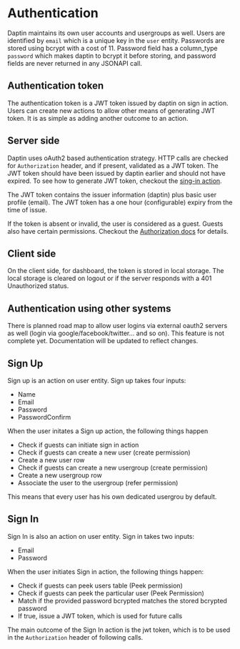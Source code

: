 # Authentication

Daptin maintains its own user accounts and usergroups as well. Users are identified by ```email``` which is a unique key in the ```user``` entity. Passwords are stored using bcrypt with a cost of 11. Password field has a column_type ```password``` which makes daptin to bcrypt it before storing, and password fields are never returned in any JSONAPI call.


## Authentication token

The authentication token is a JWT token issued by daptin on sign in action. Users can create new actions to allow other means of generating JWT token. It is as simple as adding another outcome to an action.

## Server side

Daptin uses oAuth2 based authentication strategy. HTTP calls are checked for ```Authorization``` header, and if present, validated as a JWT token. The JWT token should have been issued by daptin earlier and should not have expired. To see how to generate JWT token, checkout the [sing-in action](/actions/signin.md).

The JWT token contains the issuer information (daptin) plus basic user profile (email). The JWT token has a one hour (configurable) expiry from the time of issue.

If the token is absent or invalid, the user is considered as a guest. Guests also have certain permissions. Checkout the [Authorization docs](/auth/authorization.md) for details.

## Client side

On the client side, for dashboard, the token is stored in local storage. The local storage is cleared on logout or if the server responds with a 401 Unauthorized status.

## Authentication using other systems

There is planned road map to allow user logins via external oauth2 servers as well (login via google/facebook/twitter... and so on). This feature is not complete yet. Documentation will be updated to reflect changes.

## Sign Up

Sign up is an action on user entity. Sign up takes four inputs:

- Name
- Email
- Password
- PasswordConfirm

When the user initates a Sign up action, the following things happen

- Check if guests can initiate sign in action
- Check if guests can create a new user (create permission)
- Create a new user row
- Check if guests can create a new usergroup (create permission)
- Create a new usergroup row
- Associate the user to the usergroup (refer permission)

This means that every user has his own dedicated usergrou by default. 

## Sign In

Sign In is also an action on user entity. Sign in takes two inputs:

- Email
- Password

When the user initiates Sign in action, the following things happen:

- Check if guests can peek users table (Peek permission)
- Check if guests can peek the particular user (Peek Permission)
- Match if the provided password bcrypted matches the stored bcrypted password
- If true, issue a JWT token, which is used for future calls

The main outcome of the Sign In action is the jwt token, which is to be used in the ```Authorization``` header of following calls.